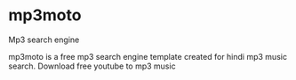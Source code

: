 # mp3moto
Mp3 search engine

mp3moto is a free mp3 search engine template created for hindi mp3 music search. 
Download free youtube to mp3 music

